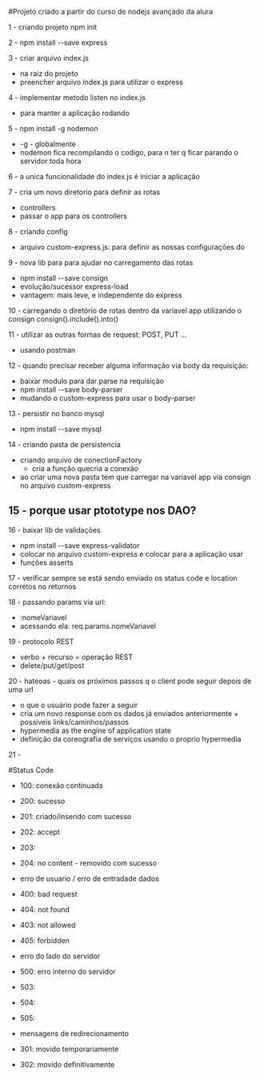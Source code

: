 #Projeto criado a partir do curso de nodejs avançado da alura

1 - criando projeto
npm init

2 - npm install --save express

3 - criar arquivo index.js
- na raiz do projeto
- preencher arquivo index.js para utilizar o express

4 - implementar metodo listen no index.js
- para manter a aplicação rodando

5 - npm install -g nodemon
- -g - globalmente 
- nodemon fica recompilando o codigo, para n ter q ficar parando o servidor toda hora

6 - a unica funcionalidade do index.js é iniciar a aplicação

7 - cria um novo diretorio para definir as rotas
- controllers
- passar o app para os controllers

8 - criando config
- arquivo custom-express.js: para definir as nossas configurações do 

9 - nova lib para para ajudar no carregamento das rotas
- npm install --save consign
- evolução/sucessor express-load
- vantagem: mais leve, e independente do express

10 - carregando o diretório de rotas dentro da variavel app utilizando o consign
consign().include().into()

11 - utilizar as outras formas de request: POST, PUT ...
- usando postman

12 - quando precisar receber alguma informação via body da requisição:
- baixar modulo para dar parse na requisição
- npm install --save body-parser
- mudando o custom-express para usar o body-parser

13 - persistir no banco mysql
- npm install --save mysql

14 - criando pasta de persistencia
- criando arquivo de conectionFactory
    - cria a função quecria a conexão
- ao criar uma nova pasta tem que carregar na variavel app via consign no arquivo custom-express

15 - porque usar ptototype nos DAO?
- 

16 - baixar lib de validações
- npm install --save express-validator
- colocar no arquivo custom-express e colocar para a aplicação usar
- funções asserts

17 - verificar sempre se está sendo enviado os status code e location corretos no retornos 

18 - passando params via url:
- :nomeVariavel
- acessando ela: req.params.nomeVariavel

19 - protocolo REST
- verbo + recurso = operação REST
- delete/put/get/post

20 - hateoas - quais os próximos passos q o client pode seguir depois de uma url
- o que o usuário pode fazer a seguir
- cria um novo response com os dados já enviados anteriormente + possiveis links/caminhos/passos
- hypermedia as the engine of application state
- definição da coreografia de serviços usando o proprio hypermedia

21 - 



#Status Code
- 100: conexão continuada

- 200: sucesso
- 201: criado/inserido com sucesso
- 202: accept
- 203: 
- 204: no content - removido com sucesso

- erro de usuario / erro de entradade dados
- 400: bad request
- 404: not found
- 403: not allowed
- 405: forbidden

- erro do lado do servidor
- 500: erro interno do servidor
- 503:
- 504:
- 505: 

- mensagens de redirecionamento
- 301: movido temporariamente
- 302: movido definitivamente





